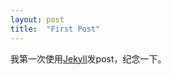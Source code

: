 ```yaml
---
layout: post
title:  "First Post"
---
```


我第一次使用[Jekyll][]发post，纪念一下。

[Jekyll]: http://jekyllrb.com/